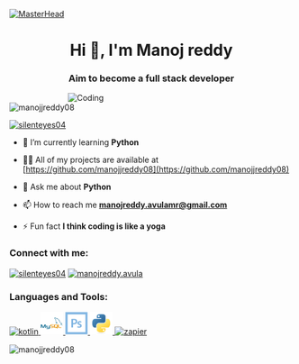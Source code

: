 [![MasterHead](https://github.com/manojjreddy08/Manojreddy08/blob/main/Full_stack_developer-1-1.webp)](https://manojjreddy08.io)
 <h1 align="center">Hi 👋, I'm Manoj reddy</h1>
<h3 align="center">Aim to become a full stack developer</h3>
<img align="right" alt="Coding" width="400" src="https://github.com/manojjreddy08/Manojreddy08/blob/main/coding.gif">
<p align="left"> <img src="https://komarev.com/ghpvc/?username=manojjreddy08&label=Profile%20views&color=0e75b6&style=flat" alt="manojjreddy08" /> </p>
<p align="left"> <a href="https://twitter.com/silenteyes04" target="blank"><img src="https://img.shields.io/twitter/follow/silenteyes04?logo=twitter&style=for-the-badge" alt="silenteyes04" /></a> </p>

- 🌱 I’m currently learning **Python**

- 👨‍💻 All of my projects are available at [https://github.com/manojjreddy08](https://github.com/manojjreddy08)

- 💬 Ask me about **Python**

- 📫 How to reach me **manojreddy.avulamr@gmail.com**

- ⚡ Fun fact **I think coding is like a yoga**

<h3 align="left">Connect with me:</h3>
<p align="left">
<a href="https://twitter.com/silenteyes04" target="blank"><img align="center" src="https://raw.githubusercontent.com/rahuldkjain/github-profile-readme-generator/master/src/images/icons/Social/twitter.svg" alt="silenteyes04" height="30" width="40" /></a>
<a href="https://instagram.com/manojreddy.avula" target="blank"><img align="center" src="https://raw.githubusercontent.com/rahuldkjain/github-profile-readme-generator/master/src/images/icons/Social/instagram.svg" alt="manojreddy.avula" height="30" width="40" /></a>
</p>

<h3 align="left">Languages and Tools:</h3>
<p align="left"> <a href="https://kotlinlang.org" target="_blank" rel="noreferrer"> <img src="https://www.vectorlogo.zone/logos/kotlinlang/kotlinlang-icon.svg" alt="kotlin" width="40" height="40"/> </a> <a href="https://www.mysql.com/" target="_blank" rel="noreferrer"> <img src="https://raw.githubusercontent.com/devicons/devicon/master/icons/mysql/mysql-original-wordmark.svg" alt="mysql" width="40" height="40"/> </a> <a href="https://www.photoshop.com/en" target="_blank" rel="noreferrer"> <img src="https://raw.githubusercontent.com/devicons/devicon/master/icons/photoshop/photoshop-line.svg" alt="photoshop" width="40" height="40"/> </a> <a href="https://www.python.org" target="_blank" rel="noreferrer"> <img src="https://raw.githubusercontent.com/devicons/devicon/master/icons/python/python-original.svg" alt="python" width="40" height="40"/> </a> <a href="https://zapier.com" target="_blank" rel="noreferrer"> <img src="https://www.vectorlogo.zone/logos/zapier/zapier-icon.svg" alt="zapier" width="40" height="40"/> </a> </p>

<p><img align="center" src="https://github-readme-stats.vercel.app/api/top-langs?username=manojjreddy08&show_icons=true&locale=en&layout=compact" alt="manojjreddy08" /></p>

